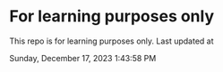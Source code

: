 # For learning purposes only
This repo is for learning purposes only.
Last updated at

Sunday, December 17, 2023 1:43:58 PM

